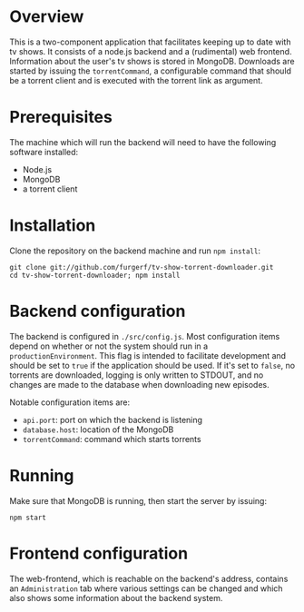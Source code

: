 # Overview

This is a two-component application that facilitates keeping up to date with tv shows. It consists of a node.js backend and a (rudimental) web frontend. Information about the user's tv shows is stored in MongoDB. Downloads are started by issuing the
`torrentCommand`, a configurable command that should be a torrent client and is executed with the torrent link as argument.

# Prerequisites

The machine which will run the backend will need to have the following software installed:

- Node.js
- MongoDB
- a torrent client

# Installation

Clone the repository on the backend machine and run `npm install`:

    git clone git://github.com/furgerf/tv-show-torrent-downloader.git
    cd tv-show-torrent-downloader; npm install

# Backend configuration

The backend is configured in `./src/config.js`. Most configuration items depend on whether or not the system should run in a `productionEnvironment`. This flag is intended to facilitate development and should be set to `true` if the application should be
used. If it's set to `false`, no torrents are downloaded, logging is only written to STDOUT, and no changes are made to the database when downloading new episodes.

Notable configuration items are:

- `api.port`: port on which the backend is listening
- `database.host`: location of the MongoDB
- `torrentCommand`: command which starts torrents

# Running

Make sure that MongoDB is running, then start the server by issuing:

    npm start

# Frontend configuration

The web-frontend, which is reachable on the backend's address, contains an `Administration` tab where various settings can be changed and which also shows some information about the backend system.

